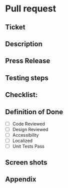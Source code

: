 # Pull request

## Ticket

<!--What ticket does this PR reference?-->

## Description

<!--A description of the work completed. Could be long-form, a list, etc.-->

## Press Release

<!-- If there was a press release about this fix/feature, what would it say? -->

## Testing steps

<!--Optional list of project specific testing (directed at QA)-->

## Checklist:

<!--Optional list of project specific tasks.-->

## Definition of Done

- [ ] Code Reviewed
- [ ] Design Reviewed
- [ ] Accessibility
- [ ] Localized
- [ ] Unit Tests Pass

## Screen shots 

<!--Optional screen shots-->

## Appendix

<!--links to documentation etc -->